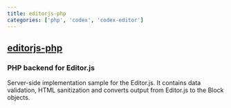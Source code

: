 ```yaml
---
title: editorjs-php
categories: ['php', 'codex', 'codex-editor']
---
```

## [editorjs-php](https://github.com/editor-js/editorjs-php)

### PHP backend for Editor.js


Server-side implementation sample for the Editor.js. It contains data validation, HTML sanitization and converts output from Editor.js to the Block objects.
